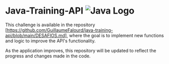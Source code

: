# Java-Training-API ![Java Logo](https://www.vectorlogo.zone/logos/java/java-icon.svg)

This challenge is available in the repository [https://github.com/GuillaumeFalourd/java-training-api/blob/main/DESAFIOS.md], where the goal is to implement new functions and logic to improve the API's functionality.

As the application improves, this repository will be updated to reflect the progress and changes made in the code.
